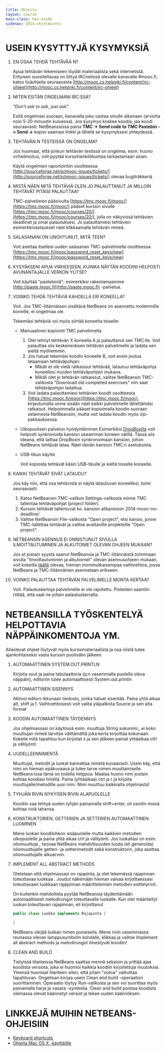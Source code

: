 ```yaml
---
title: Ohjeita
layout: course
main-class: has-aside
sidenav: 2014-ohjelmointi
---
```

# USEIN KYSYTTYJÄ KYSYMYKSIÄ

1. EN OSAA TEHDÄ TEHTÄVÄÄ N?

	Apua tehtävän tekemiseen löydät materiaalista sekä internetistä. Erityisen suositeltavaa on liittyä IRCnetissä olevalle kanavalle #mooc.fi, katso lisäohjeita seuraavasta [http://mooc.cs.helsinki.fi/content/irc-ohjeet](http://mooc.cs.helsinki.fi/content/irc-ohjeet)

2. MITEN ESITÄN ONGELMANI IRC:SSÄ?

	*"Don't ask to ask, just ask"*

	Esitä ongelmasi suoraan, kanavalla joku vastaa sinulle aikanaan (arviolta noin 5-20 minuutin kuluessa). Jos kysymys koskee koodia, jaa koodi seuraavasti: NetBeanssissa paina **TMC -> Send code to TMC Pastebin -> Send ->** kopioi saamasi linkki ja lähetä se kysymyksesi yhteydessä.

3. TEHTÄVÄN N TESTEISSÄ ON ONGELMA?

	Jos huomaat, että jonkun tehtävän testissä on ongelma, esim. huono virheilmoitus, voit pyytää kurssihenkilökuntaa tarkastamaan asian. 

	Käytä ongelmien raportointiin osoitteessa [http://sourceforge.net/p/mooc-issues/tickets/](http://sourceforge.net/p/mooc-issues/tickets/) olevaa bugiträkkeriä

4. MISTÄ NÄEN MITÄ TEHTÄVIÄ OLEN JO PALAUTTANUT JA MILLOIN TEHTÄVÄT PITÄISI PALAUTTAA?

	TMC-palvelimen pääsivulta [https://tmc.mooc.fi/mooc/](https://tmc.mooc.fi/mooc/) pääset kurssin sivulle [https://tmc.mooc.fi/mooc/courses/20/](https://tmc.mooc.fi/mooc/courses/20/), jolla on näkyvissä tehtävien deadlinet ja omat palautuksesi. Jo palauttamiesi tehtävien esimerkkivastaukset näet klikkaamalla tehtävän nimeä.

5. SALASANANI ON UNOHTUNUT, MITÄ TEEN?

	Voit asettaa itsellesi uuden salasanan TMC-palvelimella osoitteessa [https://tmc.mooc.fi/mooc/password_reset_keys/new](https://tmc.mooc.fi/mooc/password_reset_keys/new)

6. KYSYÄKSENI APUA VIRHEESEEN, KUINKA NÄYTÄN KOODINI HELPOSTI AVUNANTAJALLE VERKON YLITSE?

	Voit käyttää "pastebiniä"; esimerkiksi rakentamaamme [http://paste.mooc.fi](http://paste.mooc.fi) -palvelua.

7. VOINKO TEHDÄ TEHTÄVIÄ KAHDELLA ERI KONEELLA?

	Voit. Jos TMC-liitännäisen sisältävä NetBeans on asennettu molemmille koneille, ei ongelmaa ole.

	Tekemiäsi tehtäviä voi myös siirtää koneelta toiselle:
	- Manuaalinen kopiointi TMC palvelimelta
		1. Olet tehnyt tehtävän X koneella A ja palauttanut sen TMC:lle. Voit palauttaa siis keskeneräisen tehtävän palvelimelle ja ladata sen sieltä myöhemmin.
		2. Jos haluat tekemäsi koodin koneelle B, voit ensin joutua lataamaan tehtäväpohjan:
			- Mikäli et ole vielä ratkaissut tehtävää, latautuu tehtäväpohja koneellesi muiden tehtäväpohjien mukana.
			- Mikäli olet jo tehtävän ratkaissut, valitse NetBeansin TMC-valikosta "Download old completed exercises" niin saat tehtäväpohjan ladattua.
		3. Voit ladata palauttamiesi tehtävien koodit osoitteesta [https://tmc.mooc.fi/mooc](https://tmc.mooc.fi/mooc), kirjautumalla sinne sisään näet kaikki palvelimelle lähettämäsi ratkaisut. Helpoimmalla pääset kopioimalla koodin suoraan selaimesta NetBeansiin, mutta voit ladata koodin myös zip-pakkauksessa.
	- Ulkopuolisen palvelun hyödyntäminen
		Esimerkiksi [DropBoxilla](https://www.dropbox.com/) voit helposti synkronoida kansion useamman koneen välillä. Tässä siis ideana, että laittaa DropBoxin synkronoimaan kansion, johon NetBeans tehtävät lataa. Näet tämän kansion TMC:n asetuksista.
	- USB-tikun käyttö
		
		Voit kopioida tehtävät käsin USB-tikulle ja sieltä toiselle koneelle.
8. KAIKKI TEHTÄVÄT EIVÄT LATAUDU?

	Jos käy niin, että osa tehtävistä ei näytä latautuvan koneellesi, toimi seuraavasti:

	1. Katso NetBeansin TMC-valikon Settings-valikosta minne TMC tallentaa tehtäväpohjat (project folder).
	2. Kurssin tehtävät tallentuvat ko. kansion alikansioon 2014-mooc-no-deadline/
	3. Valitse NetBeansin File-valikosta "Open project", etsi kansio, jonne TMC-tallettaa tehtävät ja valitse avattaville projekteille "Open project".
9. NETBEANSIN ASENNUS EI ONNISTUNUT SIVULLA ILMOITTAUTUMINEN JA ALKUTOIMET OLEVAN OHJEEN MUKAAN?

	Jos et jostain syystä saanut NetBeansia ja TMC-liitännäistä toimimaan sivulla "Ilmoittautuminen ja alkutoimet" olevan asennusohjeen mukaan, voit kokeilla [täällä](http://mooc.cs.helsinki.fi/2014-ohjelmointi/netbeansin-ja-tmc-liit%C3%A4nn%C3%A4isen-asentaminen) olevaa, hieman monimutkaisempaa vaihtoehtoa, jossa NetBeans ja TMC-liitännäinen asennetaan erikseen.

10. VOINKO PALAUTTAA TEHTÄVÄN PALVELIMELLE MONTA KERTAA?

	Voit. Palautuskertoja palvelimelle ei ole rajoitettu. Pisteiden saantiin riittää, että saat ne jollain palautuskerralla.

 

# NETBEANSILLA TYÖSKENTELYÄ HELPOTTAVIA NÄPPÄINKOMENTOJA YM.

Allaolevat ohjeet löytyvät myös kurssimateriaalista ja osa niistä tulee ajankohtaiseksi vasta kurssin puolivälin jälkeen.

1. AUTOMAATTINEN SYSTEM.OUT.PRINTLN

	Kirjoita sout ja paina tabulaattoria (q:n vasemmalla puolella oleva näppäin), editoriin tulee automaattisesti System.out.println

2. AUTOMAATTINEN SISENNYS

	Aktivoi editori-ikkunaan tiedosto, jonka haluat sisentää. Paina yhtä aikaa alt, shift ja f. Vaihtoehtoisesti voit valita yläpalkista Source ja sen alta format

3. KOODIN AUTOMAATTINEN TÄYDENNYS

	Jos ohjelmassasi on käytössä esim. muuttuja String sukunimi;, ei koko muuttujan nimeä tarvitse välttämättä joka kerta kirjoittaa kokonaan. Kokeile mitä tapahtuu kun kirjoitat s ja sen jälkeen painat yhtäaikaa ctrl ja välilyönti.

4. UUDELLEENNIMENTÄ

	Muuttujat, metodit ja luokat kannattaa nimetä kuvaavasti. Usein käy, että nimi on hieman epäkuvaava ja tulee tarve nimen muuttamiselle. NetBeans:issa tämä on todella helppoa. Maalaa huono nimi jostain kohtaa koodiasi hiirellä. Paina (yhtäaikaa) ctrl ja r ja kirjoita muuttujalle/metodille uusi nimi. Nimi muuttuu kaikkialta ohjelmasta!

5. TYHJÄN RIVIN NYKYISEN RIVIN ALAPUOLELLE

	Koodiin saa tehtyä uuden tyhjän painamalla shift+enter, oli osoitin missä kohtaa riviä tahansa.

6. KONSTRUKTORIEN, GETTERIEN JA SETTERIEN AUTOMAATTINEN LUOMINEN

	Mene luokan koodilohkon sisäpuolelle mutta kaikkien metodien ulkopuolelle ja paina yhtä aikaa ctrl ja välilyönti. Jos luokallasi on esim. oliomuuttuja , tarjoaa NetBeans mahdollisuuden luoda (eli generoida) oliomuuttujalle getteri- ja setterimetodit sekä konstruktorin, joka asettaa oliomuuttujalle alkuarvon.

7. IMPLEMENT ALL ABSTRACT METHODS

	Oletetaan että ohjelmassasi on rajapinta, ja olet tekemässä rajapinnan toteuttavaa luokkaa . Joudut näkemään hieman vaivaa kirjoittaessasi toteuttavaan luokkaan rajapinnan määrittelemien metodien esittelyrivit.

	On kuitenkin mahdollista pyytää NetBeansia täydentämään automaattisesti metodirungot toteuttavalle luokalle. Kun olet määritellyt luokan toteuttavan rajapinnan, eli kirjoittanut
	
	```java
	public class Luokka implements Rajapinta {

	}
	```

	NetBeans värjää luokan nimen punaisella. Mene rivin vasemmassa reunassa olevan lamppusymbolin kohdalle, klikkaa ja valitse Implement all abstract methods ja metodirungot ilmestyvät koodiin!

8. CLEAN AND BUILD

	Tietyissä tilanteissa NetBeans saattaa mennä sekaisin ja yrittää ajaa koodista versiota, joka ei huomioi kaikkia koodiin kirjoitettuja muutoksia. Yleensä huomaat tilanteen siten, että jotain "outoa" vaikuttaa tapahtuvan. Ongelman korjaa usein Clean and build -operaation suorittaminen. Operaatio löytyy Run-valikosta ja sen voi suorittaa myös painamalla harja ja vasara -symbolia. Clean and build poistaa koodista olemassa olevat käännetyt versiot ja tekee uuden käännöksen.

# LINKKEJÄ MUIHIN NETBEANS-OHJEISIIN
- [Keyboard shortcuts](http://netbeans.org/project_downloads/www/shortcuts.pdf)
- [Ohjeita Mac OS X -käyttäjille](http://netbeans.org/kb/articles/mac.html)